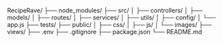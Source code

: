 RecipeRave/
├── node_modules/
├── src/
│   ├── controllers/
│   ├── models/
│   ├── routes/
│   ├── services/
│   ├── utils/
│   ├── config/
│   └── app.js
├── tests/
├── public/
│   ├── css/
│   ├── js/
│   └── images/
├── views/
├── .env
├── .gitignore
├── package.json
└── README.md